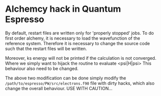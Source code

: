 Alchemcy hack in Quantum Espresso
=================================
By default, 
restart files are written only for 'properly stopped' jobs.
To do first order alchemy, 
it is necessary to load the wavefunction of the reference system. 
Therefore it is necessary to change the source code 
such that the restart files will be written.

Moreover, ks energy will not be printed 
if the calculation is not converged.
Where we simply want to hijack the routine
to evaluate &lt;psi|H|psi>
This behaviour also need to be changed.

The above two modification can be done simply modify the 
`/path/to/espresso/PW/src/electrons.f90` 
file with dirty hacks, which also change the overall behaviour. 
USE WITH CAUTION...
